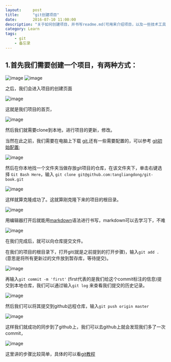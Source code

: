 ```yaml
---
layout:     post
title:      "git创建项目"
date:       2016-07-10 11:00:00
description: "关于如何创建项目，并书写readme.md(可用来介绍项目，以及一些技术工具的介绍分享)"
category: Learn
tags:
    - git
    - 备忘录
---
```


## 1.首先我们需要创建一个项目，有两种方式：
![image](1.jpg)
![image](2.jpg)

之后，我们会进入项目的创建页面

![image](3.jpg)

这就是我们项目的首页，

![image](4.jpg)

然后我们就需要clone到本地，进行项目的更新，修改。

当然在此之前，我们需要在电脑上下载 [git](https://git-scm.com/),还有一些需要配置的，可以参考 [git初始配置](https://git-scm.com/book/zh/v1/%E8%87%AA%E5%AE%9A%E4%B9%89-Git-%E9%85%8D%E7%BD%AE-Git);

![image](5.jpg)

然后在你本地找一个文件夹当做存放git项目的仓库，在该文件夹下，单击右键选择 `Git Bash Here`，输入 `git clone git@github.com:tangliangdong/git-book.git`

![image](6.jpg)

这样就算克隆成功了。这就算刚克隆下来的项目的根目录。

![image](7.jpg)

用编辑器打开后就能用[markdown](http://www.jianshu.com/p/q81RER)语法进行书写，markdown可以去学习下，不难

![image](8.jpg)

在我们完成后，就可以向仓库提交文件。

在我们的项目的根目录下，打开git(就是之前提到的打开步骤)，输入`git add .` (意思是将所有更新过的文件放到暂存库，等待提交)。

![image](9.jpg)

再输入`git commit -m 'first'` (first代表的是我们给这个commit标注的信息)提交到本地仓库，我们可以通过输入`git log` 来查看我们提交的历史记录。

![image](10.jpg)

然后我们可以将其提交到github远程仓库，输入`git push origin master`

![image](11.jpg)

这样我们就成功的同步到了github上，我们可以去github上就会发现我们多了一次commit，

![image](12.jpg)

这里讲的步骤比较简单，具体的可以看[git教程](https://git-scm.com/book/zh/v2/%E8%B5%B7%E6%AD%A5-%E5%85%B3%E4%BA%8E%E7%89%88%E6%9C%AC%E6%8E%A7%E5%88%B6)


